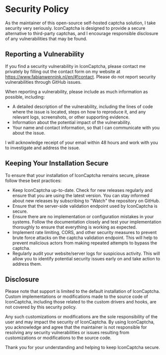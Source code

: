 # Security Policy

As the maintainer of this open-source self-hosted captcha solution, I take security very seriously. IconCaptcha is designed to provide a secure alternative to third-party captchas, and I encourage responsible disclosure of any vulnerabilities that may be found.

## Reporting a Vulnerability

If you find a security vulnerability in IconCaptcha, please contact me privately by filling out the contact form on my website at https://www.fabianwennink.nl/en/#!contact. Please do not report security vulnerabilities through GitHub issues.

When reporting a vulnerability, please include as much information as possible, including:

- A detailed description of the vulnerability, including the lines of code where the issue is located, steps on how to reproduce it, and any relevant logs, screenshots, or other supporting evidence.
- Information about the potential impact of the vulnerability.
- Your name and contact information, so that I can communicate with you about the issue.

I will acknowledge receipt of your email within 48 hours and work with you to investigate and address the issue.

## Keeping Your Installation Secure

To ensure that your installation of IconCaptcha remains secure, please follow these best practices:

- Keep IconCaptcha up-to-date. Check for new releases regularly and ensure that you are using the latest version. You can stay informed about new releases by subscribing to "Watch" the repository on GitHub.
- Ensure that the server-side validation endpoint used by IconCaptcha is secure.
- Ensure there are no implementation or configuration mistakes in your systems. Follow the documentation closely and test your implementation thoroughly to ensure that everything is working as expected.
- Implement rate limiting, CORS, and other security measures to prevent brute force attacks on the captcha validation endpoint. This will help to prevent malicious actors from making repeated attempts to bypass the captcha.
- Regularly audit your website/server logs for suspicious activity. This will allow you to identify potential security issues early on and take action to address them.

## Disclosure

Please note that support is limited to the default installation of IconCaptcha. Custom implementations or modifications made to the source code of IconCaptcha, including those related to the custom drivers and hooks, are not covered by this security policy.

Any such customizations or modifications are the sole responsibility of the user and may impact the security of IconCaptcha. By using IconCaptcha, you acknowledge and agree that the maintainer is not responsible for resolving any security vulnerabilities or issues resulting from customizations or modifications to the source code.

Thank you for your understanding and helping to keep IconCaptcha secure.
